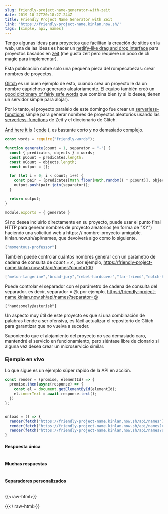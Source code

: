 ```yaml
---
slug: friendly-project-name-generator-with-zeit
date: 2019-10-27T20:18:27.244Z
title: Friendly Project Name Generator with Zeit
link: 'https://friendly-project-name.kinlan.now.sh/'
tags: [simple, api, names]
---
```


Tengo algunas ideas para proyectos que facilitan la creación de sitios en la web, una de las ideas es hacer un [netlify-like drag and drop interface](https://docs.netlify.com/site-deploys/create-deploys/#drag-and-drop) para proyectos basados en [zeit](https://zeit.co/) (me gusta zeit pero requiere un poco de cli magic para implementar).

Esta publicación cubre solo una pequeña pieza del rompecabezas: crear nombres de proyectos.

[Glitch](https://glitch.com/) es un buen ejemplo de esto, cuando crea un proyecto le da un nombre caprichoso generado aleatoriamente. El equipo también creó un [good dictionary of fairly safe words](https://github.com/FogCreek/friendly-words) que combina bien (y si lo desea, tienen un servidor simple para alojar).

Por lo tanto, el proyecto paralelo de este domingo fue crear un [serverless-functions](https://zeit.co/docs/v2/advanced/concepts/serverless-functions/) simple para generar nombres de proyectos aleatorios usando las [serverless-functions](https://zeit.co/docs/v2/advanced/concepts/serverless-functions/) de Zeit y el diccionario de Glitch.

[And here it is](https://friendly-project-name.kinlan.now.sh/) ( [code](https://github.com/PaulKinlan/friendly-project-name-generator) ), es bastante corto y no demasiado complejo.

```javascript
const words = require("friendly-words");

function generate(count = 1, separator = "-") {
  const { predicates, objects } = words;
  const pCount = predicates.length;
  const oCount = objects.length;
  const output = [];

  for (let i = 0; i < count; i++) {
    const pair = [predicates[Math.floor(Math.random() * pCount)], objects[Math.floor(Math.random() * oCount)]];
    output.push(pair.join(separator));
  }

  return output;
}

module.exports = { generate }
```

Si no desea incluirlo directamente en su proyecto, puede usar el punto final HTTP para generar nombres de proyecto aleatorios (en forma de &quot;XY&quot;) haciendo una solicitud web a https: // nombre-proyecto-amigable. kinlan.now.sh/api/names, que devolverá algo como lo siguiente.

```javascript
["momentous-professor"]
```

También puede controlar cuántos nombres generar con un parámetro de cadena de consulta de <i>count = x</i> , por ejemplo, https://friendly-project-name.kinlan.now.sh/api/names?count=100

```javascript
["melon-tangerine","broad-jury","rebel-hardcover","far-friend","notch-hornet","principled-wildcat","level-pilot","steadfast-bovid","holistic-plant","expensive-ulna","sixth-gear","political-wrench","marred-spatula","aware-weaver","awake-pair","nosy-hub","absorbing-petunia","rhetorical-birth","paint-sprint","stripe-reward","fine-guardian","coconut-jumbo","spangle-eye","sudden-euphonium","familiar-fossa","third-seaplane","workable-cough","hot-light","diligent-ceratonykus","literate-cobalt","tranquil-sandalwood","alabaster-pest","sage-detail","mousy-diascia","burly-food","fern-pie","confusion-capybara","harsh-asterisk","simple-triangle","brindle-collard","destiny-poppy","power-globeflower","ruby-crush","absorbed-trollius","meadow-blackberry","fierce-zipper","coal-mailbox","sponge-language","snow-lawyer","adjoining-bramble","deserted-flower","able-tortoise","equatorial-bugle","neat-evergreen","pointy-quart","occipital-tax","balsam-fork","dear-fairy","polished-produce","darkened-gondola","sugar-pantry","broad-slouch","safe-cormorant","foregoing-ostrich","quasar-mailman","glittery-marble","abalone-titanosaurus","descriptive-arch","nickel-ostrich","historical-candy","mire-mistake","painted-eater","pineapple-sassafras","pastoral-thief","holy-waterlily","mewing-humor","bubbly-cave","pepper-situation","nosy-colony","sprout-aries","cyan-bestseller","humorous-plywood","heavy-beauty","spiral-riverbed","gifted-income","lead-kiwi","pointed-catshark","ninth-ocean","purple-toucan","tundra-cut","coal-geography","icy-lunaria","agate-wildcat","respected-garlic","polar-almandine","periodic-narcissus","carbonated-waiter","lavish-breadfruit","confirmed-brand","repeated-period"]
```

Puede controlar el separador con el parámetro de cadena de consulta del separador. es decir, separador = @, por ejemplo, https://friendly-project-name.kinlan.now.sh/api/names?separator=@

```
["handsomely@asterisk"]
```

Un aspecto muy útil de este proyecto es que si una combinación de palabras tiende a ser ofensiva, es fácil actualizar el repositorio de Glitch para garantizar que no vuelva a suceder.

Suponiendo que el alojamiento del proyecto no sea demasiado caro, mantendré el servicio en funcionamiento, pero siéntase libre de clonarlo si alguna vez desea crear un microservicio similar.

### Ejemplo en vivo

Lo que sigue es un ejemplo súper rápido de la API en acción.

```javascript
const render = (promise, elementId) => {
  promise.then(async(response) => {
    const el = document.getElementById(elementId);
    el.innerText = await response.text();
  })
};


onload = () => {
  render(fetch("https://friendly-project-name.kinlan.now.sh/api/names"), "basic");
  render(fetch("https://friendly-project-name.kinlan.now.sh/api/names?count=100"), "many");
  render(fetch("https://friendly-project-name.kinlan.now.sh/api/names?separator=@"), "separator");
}
```

#### Respuesta única
<pre id="basic"></pre>

#### Muchas respuestas
<pre id="many"></pre>

#### Separadores personalizados
<pre id="separator"></pre>

{{&lt;raw-html&gt;}}

<style>
pre {
  overflow: auto;
}
</style>
<script>
const render = (promise, elementId) => {
  promise.then(async(response) => {
    const el = document.getElementById(elementId);
    el.innerText = await response.text();
  })
};

addEventListener (&#39;load&#39;, () =&gt; {render (fetch (&quot;https://friendly-project-name.kinlan.now.sh/api/names&quot;), &quot;basic&quot;); render (fetch (&quot;https: //friendly-project-name.kinlan.now.sh/api/names?count=100 &quot;),&quot; many &quot;); render (fetch (&quot; https://friendly-project-name.kinlan.now.sh/ api / names? separator = @ &quot;),&quot; separator &quot;);});
</script>

{{&lt;/ raw-html&gt;}}
